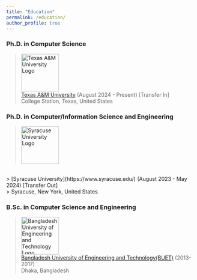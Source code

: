 ```yaml
---
title: "Education"
permalink: /education/
author_profile: true
---
```


### Ph.D. in Computer Science
> [<img src="https://upload.wikimedia.org/wikipedia/commons/thumb/e/ee/Texas_A%26M_University_logo.svg/1246px-Texas_A%26M_University_logo.svg.png"  alt="Texas A&M University Logo" width="100px" height="100px">](https://www.tamu.edu/) <br>
> [Texas A&M University](https://www.tamu.edu/) (August 2024 - Present) [Transfer In] <br>
> College Station, Texas, United States

### Ph.D. in Computer/Information Science and Engineering
> [<img src="https://upload.wikimedia.org/wikipedia/commons/4/49/Syracuse_Orange_logo.svg" alt="Syracuse University Logo" width="100px" height="100px">](https://www.syracuse.edu/)
<br>
> [Syracuse University](https://www.syracuse.edu/) (August 2023 - May 2024) [Transfer Out] <br>
> Syracuse, New York, United States

### B.Sc. in Computer Science and Engineering
> [<img src="https://upload.wikimedia.org/wikipedia/en/d/da/BUET_LOGO.svg" alt="Bangladesh University of Engineering and Technology Logo" width="100px" height="100px">](https://buet.ac.bd) <br>
> [Bangladesh University of Engineering and Technology(BUET)](https://buet.ac.bd) (2013- 2017) <br>
> Dhaka, Bangladesh